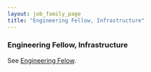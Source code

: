 ```yaml
---
layout: job_family_page
title: "Engineering Fellow, Infrastructure"
---
```


### Engineering Fellow, Infrastructure

See [Engineering Felow](/job-families/engineering/fellow).


